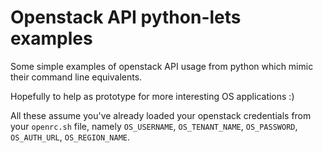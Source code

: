 Openstack API python-lets examples
===================================

Some simple examples of openstack API usage from python which
mimic their command line equivalents.

Hopefully to help as prototype for more interesting OS applications :)

All these assume you've already loaded your openstack credentials
from your ``openrc.sh`` file, namely ``OS_USERNAME``,
``OS_TENANT_NAME``, ``OS_PASSWORD``, ``OS_AUTH_URL``,
``OS_REGION_NAME``.
